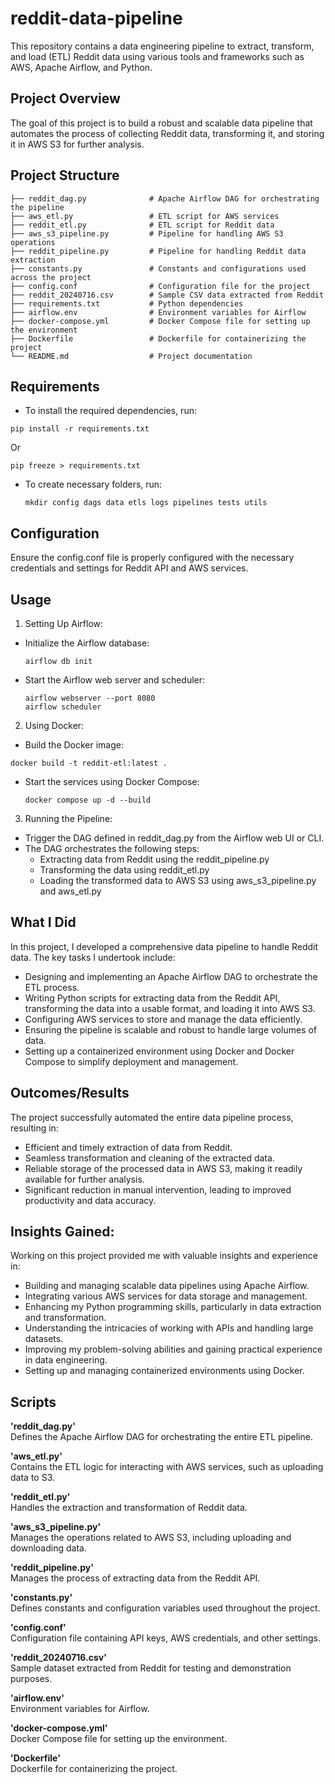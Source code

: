 # reddit-data-pipeline

This repository contains a data engineering pipeline to extract, transform, and load (ETL) Reddit data using various tools and frameworks such as AWS, Apache Airflow, and Python.

## Project Overview

The goal of this project is to build a robust and scalable data pipeline that automates the process of collecting Reddit data, transforming it, and storing it in AWS S3 for further analysis.

## Project Structure

```plaintext
├── reddit_dag.py              # Apache Airflow DAG for orchestrating the pipeline
├── aws_etl.py                 # ETL script for AWS services
├── reddit_etl.py              # ETL script for Reddit data
├── aws_s3_pipeline.py         # Pipeline for handling AWS S3 operations
├── reddit_pipeline.py         # Pipeline for handling Reddit data extraction
├── constants.py               # Constants and configurations used across the project
├── config.conf                # Configuration file for the project
├── reddit_20240716.csv        # Sample CSV data extracted from Reddit
├── requirements.txt           # Python dependencies
├── airflow.env                # Environment variables for Airflow
├── docker-compose.yml         # Docker Compose file for setting up the environment
├── Dockerfile                 # Dockerfile for containerizing the project
└── README.md                  # Project documentation
```
## Requirements
* To install the required dependencies, run:
 ```plaintext
 pip install -r requirements.txt
 ```
 Or
 ```plaintext
 pip freeze > requirements.txt
 ```
* To create necessary folders, run:
  ```plaintext
  mkdir config dags data etls logs pipelines tests utils
  ```
## Configuration
Ensure the config.conf file is properly configured with the necessary credentials and settings for Reddit API and AWS services.

## Usage

1. Setting Up Airflow:
  * Initialize the Airflow database:
    ```plaintext
    airflow db init
    ```
  * Start the Airflow web server and scheduler:
    ```plaintext
    airflow webserver --port 8080
    airflow scheduler
    ```
2. Using Docker:
  * Build the Docker image:
  ```plaintext
  docker build -t reddit-etl:latest .
  ```
  * Start the services using Docker Compose:
    ```plaintext
    docker compose up -d --build
    ```    
3. Running the Pipeline:
  * Trigger the DAG defined in reddit_dag.py from the Airflow web UI or CLI.
  * The DAG orchestrates the following steps:
    * Extracting data from Reddit using the reddit_pipeline.py
    * Transforming the data using reddit_etl.py
    * Loading the transformed data to AWS S3 using aws_s3_pipeline.py and aws_etl.py

## What I Did

In this project, I developed a comprehensive data pipeline to handle Reddit data. The key tasks I undertook include:

* Designing and implementing an Apache Airflow DAG to orchestrate the ETL process.
* Writing Python scripts for extracting data from the Reddit API, transforming the data into a usable format, and loading it into AWS S3.
* Configuring AWS services to store and manage the data efficiently.
* Ensuring the pipeline is scalable and robust to handle large volumes of data.
* Setting up a containerized environment using Docker and Docker Compose to simplify deployment and management.

## Outcomes/Results
The project successfully automated the entire data pipeline process, resulting in:

* Efficient and timely extraction of data from Reddit.
* Seamless transformation and cleaning of the extracted data.
* Reliable storage of the processed data in AWS S3, making it readily available for further analysis.
* Significant reduction in manual intervention, leading to improved productivity and data accuracy.

## Insights Gained:
Working on this project provided me with valuable insights and experience in:

* Building and managing scalable data pipelines using Apache Airflow.
* Integrating various AWS services for data storage and management.
* Enhancing my Python programming skills, particularly in data extraction and transformation.
* Understanding the intricacies of working with APIs and handling large datasets.
* Improving my problem-solving abilities and gaining practical experience in data engineering.
* Setting up and managing containerized environments using Docker.

## Scripts

**'reddit_dag.py'**  
Defines the Apache Airflow DAG for orchestrating the entire ETL pipeline.

**'aws_etl.py'**  
Contains the ETL logic for interacting with AWS services, such as uploading data to S3.

**'reddit_etl.py'**  
Handles the extraction and transformation of Reddit data.

**'aws_s3_pipeline.py'**  
Manages the operations related to AWS S3, including uploading and downloading data.

**'reddit_pipeline.py'**  
Manages the process of extracting data from the Reddit API.

**'constants.py'**  
Defines constants and configuration variables used throughout the project.

**'config.conf'**  
Configuration file containing API keys, AWS credentials, and other settings.

**'reddit_20240716.csv'**  
Sample dataset extracted from Reddit for testing and demonstration purposes.

**'airflow.env'**  
Environment variables for Airflow.

**'docker-compose.yml'**  
Docker Compose file for setting up the environment.

**'Dockerfile'**  
Dockerfile for containerizing the project.
